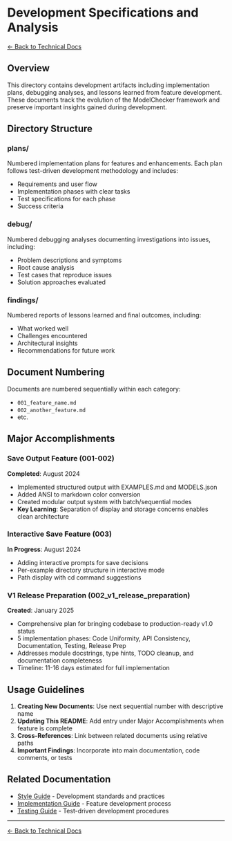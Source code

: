 # Development Specifications and Analysis

[← Back to Technical Docs](../README.md)

## Overview

This directory contains development artifacts including implementation plans, debugging analyses, and lessons learned from feature development. These documents track the evolution of the ModelChecker framework and preserve important insights gained during development.

## Directory Structure

### plans/
Numbered implementation plans for features and enhancements. Each plan follows test-driven development methodology and includes:
- Requirements and user flow
- Implementation phases with clear tasks
- Test specifications for each phase
- Success criteria

### debug/
Numbered debugging analyses documenting investigations into issues, including:
- Problem descriptions and symptoms
- Root cause analysis
- Test cases that reproduce issues
- Solution approaches evaluated

### findings/
Numbered reports of lessons learned and final outcomes, including:
- What worked well
- Challenges encountered
- Architectural insights
- Recommendations for future work

## Document Numbering

Documents are numbered sequentially within each category:
- `001_feature_name.md`
- `002_another_feature.md`
- etc.

## Major Accomplishments

### Save Output Feature (001-002)
**Completed**: August 2024
- Implemented structured output with EXAMPLES.md and MODELS.json
- Added ANSI to markdown color conversion
- Created modular output system with batch/sequential modes
- **Key Learning**: Separation of display and storage concerns enables clean architecture

### Interactive Save Feature (003)
**In Progress**: August 2024
- Adding interactive prompts for save decisions
- Per-example directory structure in interactive mode
- Path display with cd command suggestions

### V1 Release Preparation (002_v1_release_preparation)
**Created**: January 2025
- Comprehensive plan for bringing codebase to production-ready v1.0 status
- 5 implementation phases: Code Uniformity, API Consistency, Documentation, Testing, Release Prep
- Addresses module docstrings, type hints, TODO cleanup, and documentation completeness
- Timeline: 11-16 days estimated for full implementation

## Usage Guidelines

1. **Creating New Documents**: Use next sequential number with descriptive name
2. **Updating This README**: Add entry under Major Accomplishments when feature is complete
3. **Cross-References**: Link between related documents using relative paths
4. **Important Findings**: Incorporate into main documentation, code comments, or tests

## Related Documentation

- [Style Guide](../STYLE_GUIDE.md) - Development standards and practices
- [Implementation Guide](../IMPLEMENTATION.md) - Feature development process
- [Testing Guide](../TESTS.md) - Test-driven development procedures

---

[← Back to Technical Docs](../README.md)